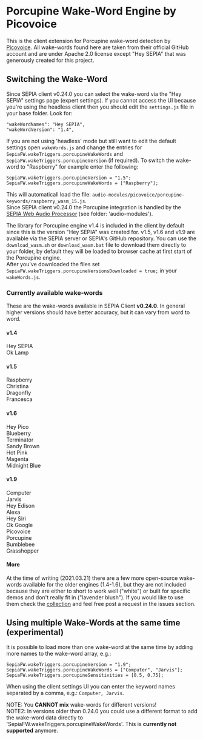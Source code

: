 # Porcupine Wake-Word Engine by Picovoice

This is the client extension for Porcupine wake-word detection by [Picovoice](https://github.com/Picovoice/porcupine).
All wake-words found here are taken from their official GitHub account and are under Apache 2.0 license except "Hey SEPIA" that was generously created for this project.

## Switching the Wake-Word

Since SEPIA client v0.24.0 you can select the wake-word via the "Hey SEPIA" settings page (expert settings). If you cannot access the UI because you're using the headless client then you should edit the `settings.js` file in your base folder. Look for:
```
"wakeWordNames": "Hey SEPIA",
"wakeWordVersion": "1.4",
```
If you are not using 'headless' mode but still want to edit the default settings open `wakeWords.js` and change the entries for `SepiaFW.wakeTriggers.porcupineWakeWords` and `SepiaFW.wakeTriggers.porcupineVersion` (if required). To switch the wake-word to "Raspberry" for example enter the following:
```
SepiaFW.wakeTriggers.porcupineVersion = "1.5";
SepiaFW.wakeTriggers.porcupineWakeWords = ["Raspberry"];
```

This will automaticall load the file: `audio-modules/picovoice/porcupine-keywords/raspberry_wasm_15.js`.  
Since SEPIA client v0.24.0 the Porcupine integration is handled by the [SEPIA Web Audio Processor](https://github.com/SEPIA-Framework/sepia-web-audio) (see folder: 'audio-modules').  
  
The library for Porcupine engine v1.4 is included in the client by default since this is the version "Hey SEPIA" was created for. v1.5, v1.6 and v1.9 are available via the SEPIA server or SEPIA's GitHub repository.
You can use the `download_wasm.sh` or `download_wasm.bat` file to download them directly to your folder, by default they will be loaded to browser cache at first start of the Porcupine engine.  
After you've downloaded the files set `SepiaFW.wakeTriggers.porcupineVersionsDownloaded = true;` in your `wakeWords.js`.

### Currently available wake-words

These are the wake-words available in SEPIA Client **v0.24.0**. In general higher versions should have better accuracy, but it can vary from word to word.

#### v1.4

Hey SEPIA  
Ok Lamp  

#### v1.5

Raspberry  
Christina  
Dragonfly  
Francesca  

#### v1.6

Hey Pico  
Blueberry  
Terminator  
Sandy Brown  
Hot Pink  
Magenta  
Midnight Blue  

#### v1.9

Computer  
Jarvis  
Hey Edison  
Alexa  
Hey Siri  
Ok Google  
Picovoice  
Porcupine  
Bumblebee  
Grasshopper  

#### More

At the time of writing (2021.03.21) there are a few more open-source wake-words available for the older engines (1.4-1.6), but they are not included because they are either to short to work well ("white") or built for specific demos and don't really fit in ("lavender blush").
If you would like to use them check the [collection](https://github.com/SEPIA-Framework/SEPIA-Framework.github.io/tree/master/files/porcupine) and feel free post a request in the issues section.

## Using multiple Wake-Words at the same time (experimental)

It is possible to load more than one wake-word at the same time by adding more names to the wake-word array, e.g.:
```
SepiaFW.wakeTriggers.porcupineVersion = "1.9";
SepiaFW.wakeTriggers.porcupineWakeWords = ["Computer", "Jarvis"];
SepiaFW.wakeTriggers.porcupineSensitivities = [0.5, 0.75];
```
  
When using the client settings UI you can enter the keyword names separated by a comma, e.g.: `Computer, Jarvis`.  
  
NOTE: You **CANNOT mix** wake-words for different versions!  
NOTE2: In versions older than 0.24.0 you could use a different format to add the wake-word data directly to 'SepiaFW.wakeTriggers.porcupineWakeWords'. This is **currently not supported** anymore.
